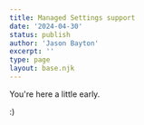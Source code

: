 ```yaml
---
title: Managed Settings support
date: '2024-04-30'
status: publish
author: 'Jason Bayton'
excerpt: ''
type: page
layout: base.njk
---
```


You're here a little early. 

:) 